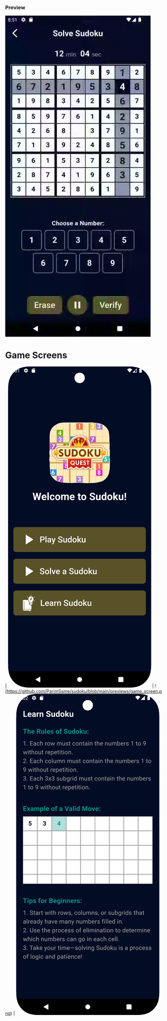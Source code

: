 ### Preview
![](https://github.com/ParimSsme/sudoku/blob/main/previews/preview.gif)

# Game Screens


| ![Home Page](https://github.com/ParimSsme/sudoku/blob/main/previews/home_screen.png) | ![https://github.com/ParimSsme/sudoku/blob/main/previews/game_screen.png) | ![Learn Sudoku Page](https://github.com/ParimSsme/sudoku/blob/main/previews/learn_sudoku_screen.png)
